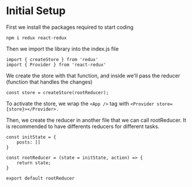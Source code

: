 # Initial Setup

First we install the packages required to start coding

`npm i redux react-redux`

Then we import the library into the index.js file

```
import { createStore } from 'redux'
import { Provider } from 'react-redux'
```

We create the store with that function, and inside we'll pass the reducer (function that handles the changes)

`const store = createStore(rootReducer);`

To activate the store, we wrap the `<App />` tag with `<Provider store={store}></Provider>.`

Then, we create the reducer in another file that we can call rootReducer. It is recommended to have differents reducers for different tasks.

```
const initState = {
    posts: []
}

const rootReducer = (state = initState, action) => {
    return state;
}

export default rootReducer
```
